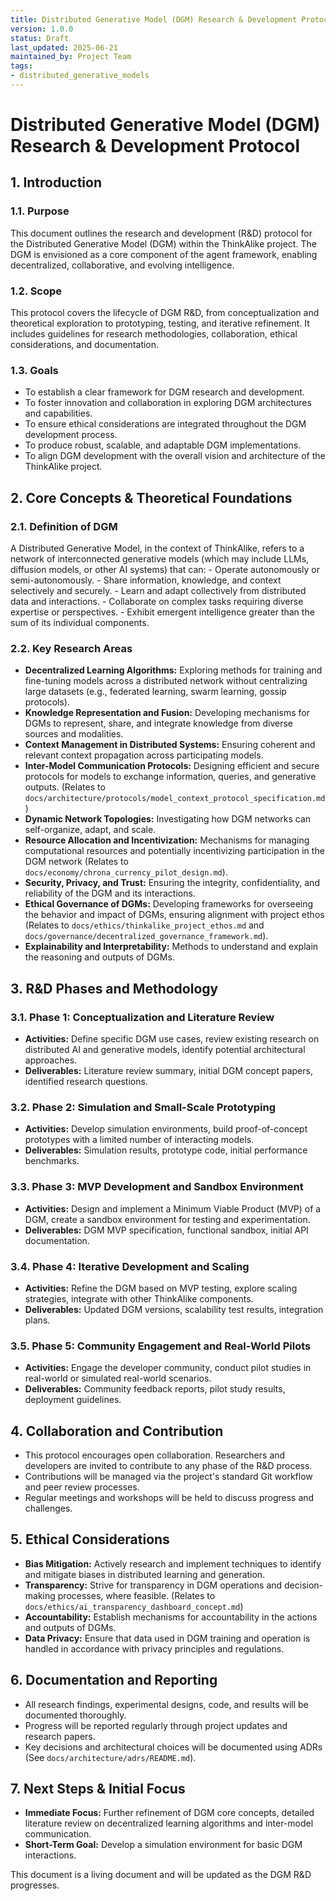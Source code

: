 ```yaml
---
title: Distributed Generative Model (DGM) Research & Development Protocol
version: 1.0.0
status: Draft
last_updated: 2025-06-21
maintained_by: Project Team
tags:
- distributed_generative_models
---
```



# Distributed Generative Model (DGM) Research & Development Protocol

## 1. Introduction

### 1.1. Purpose
This document outlines the research and development (R&D) protocol for the Distributed Generative Model (DGM) within the ThinkAlike project. The DGM is envisioned as a core component of the agent framework, enabling decentralized, collaborative, and evolving intelligence.

### 1.2. Scope
This protocol covers the lifecycle of DGM R&D, from conceptualization and theoretical exploration to prototyping, testing, and iterative refinement. It includes guidelines for research methodologies, collaboration, ethical considerations, and documentation.

### 1.3. Goals
- To establish a clear framework for DGM research and development.
- To foster innovation and collaboration in exploring DGM architectures and capabilities.
- To ensure ethical considerations are integrated throughout the DGM development process.
- To produce robust, scalable, and adaptable DGM implementations.
- To align DGM development with the overall vision and architecture of the ThinkAlike project.

## 2. Core Concepts & Theoretical Foundations

### 2.1. Definition of DGM
A Distributed Generative Model, in the context of ThinkAlike, refers to a network of interconnected generative models (which may include LLMs, diffusion models, or other AI systems) that can:
    - Operate autonomously or semi-autonomously.
    - Share information, knowledge, and context selectively and securely.
    - Learn and adapt collectively from distributed data and interactions.
    - Collaborate on complex tasks requiring diverse expertise or perspectives.
    - Exhibit emergent intelligence greater than the sum of its individual components.

### 2.2. Key Research Areas
- **Decentralized Learning Algorithms:** Exploring methods for training and fine-tuning models across a distributed network without centralizing large datasets (e.g., federated learning, swarm learning, gossip protocols).
- **Knowledge Representation and Fusion:** Developing mechanisms for DGMs to represent, share, and integrate knowledge from diverse sources and modalities.
- **Context Management in Distributed Systems:** Ensuring coherent and relevant context propagation across participating models.
- **Inter-Model Communication Protocols:** Designing efficient and secure protocols for models to exchange information, queries, and generative outputs. (Relates to `docs/architecture/protocols/model_context_protocol_specification.md`)
- **Dynamic Network Topologies:** Investigating how DGM networks can self-organize, adapt, and scale.
- **Resource Allocation and Incentivization:** Mechanisms for managing computational resources and potentially incentivizing participation in the DGM network (Relates to `docs/economy/chrona_currency_pilot_design.md`).
- **Security, Privacy, and Trust:** Ensuring the integrity, confidentiality, and reliability of the DGM and its interactions.
- **Ethical Governance of DGMs:** Developing frameworks for overseeing the behavior and impact of DGMs, ensuring alignment with project ethos (Relates to `docs/ethics/thinkalike_project_ethos.md` and `docs/governance/decentralized_governance_framework.md`).
- **Explainability and Interpretability:** Methods to understand and explain the reasoning and outputs of DGMs.

## 3. R&D Phases and Methodology

### 3.1. Phase 1: Conceptualization and Literature Review
- **Activities:** Define specific DGM use cases, review existing research on distributed AI and generative models, identify potential architectural approaches.
- **Deliverables:** Literature review summary, initial DGM concept papers, identified research questions.

### 3.2. Phase 2: Simulation and Small-Scale Prototyping
- **Activities:** Develop simulation environments, build proof-of-concept prototypes with a limited number of interacting models.
- **Deliverables:** Simulation results, prototype code, initial performance benchmarks.

### 3.3. Phase 3: MVP Development and Sandbox Environment
- **Activities:** Design and implement a Minimum Viable Product (MVP) of a DGM, create a sandbox environment for testing and experimentation.
- **Deliverables:** DGM MVP specification, functional sandbox, initial API documentation.

### 3.4. Phase 4: Iterative Development and Scaling
- **Activities:** Refine the DGM based on MVP testing, explore scaling strategies, integrate with other ThinkAlike components.
- **Deliverables:** Updated DGM versions, scalability test results, integration plans.

### 3.5. Phase 5: Community Engagement and Real-World Pilots
- **Activities:** Engage the developer community, conduct pilot studies in real-world or simulated real-world scenarios.
- **Deliverables:** Community feedback reports, pilot study results, deployment guidelines.

## 4. Collaboration and Contribution
- This protocol encourages open collaboration. Researchers and developers are invited to contribute to any phase of the R&D process.
- Contributions will be managed via the project's standard Git workflow and peer review processes.
- Regular meetings and workshops will be held to discuss progress and challenges.

## 5. Ethical Considerations
- **Bias Mitigation:** Actively research and implement techniques to identify and mitigate biases in distributed learning and generation.
- **Transparency:** Strive for transparency in DGM operations and decision-making processes, where feasible. (Relates to `docs/ethics/ai_transparency_dashboard_concept.md`)
- **Accountability:** Establish mechanisms for accountability in the actions and outputs of DGMs.
- **Data Privacy:** Ensure that data used in DGM training and operation is handled in accordance with privacy principles and regulations.

## 6. Documentation and Reporting
- All research findings, experimental designs, code, and results will be documented thoroughly.
- Progress will be reported regularly through project updates and research papers.
- Key decisions and architectural choices will be documented using ADRs (See `docs/architecture/adrs/README.md`).

## 7. Next Steps & Initial Focus
- **Immediate Focus:** Further refinement of DGM core concepts, detailed literature review on decentralized learning algorithms and inter-model communication.
- **Short-Term Goal:** Develop a simulation environment for basic DGM interactions.

This document is a living document and will be updated as the DGM R&D progresses.
